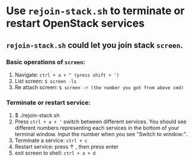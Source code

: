 # Use `rejoin-stack.sh` to terminate or restart OpenStack services

## `rejoin-stack.sh` could let you join stack `screen`.
### Basic operations of `screen`:
1. Navigate: 
    `ctrl + a + " (press shift + ')`
2. List screen:
    `$ screen -ls`
3. Re attach screen:
    `$ screen -r (the number you got from above cmd)`

### Terminate or restart service:
1. $ ./rejoin-stack.sh
2. Press `ctrl + a + '` switch between different services. You should see different numbers representing each services in the bottom of your terminal window. Input the number when you see "Switch to window:".
3. Terminate a service: `ctrl + c`
4. Restart service: press ↑ , then press enter
5. exit screen to shell: `ctrl + a + d`